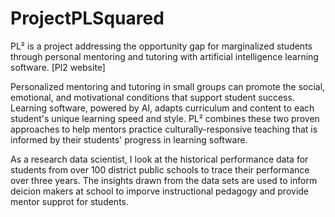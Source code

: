 # ProjectPLSquared
PL² is a project addressing the opportunity gap for marginalized students through personal mentoring and tutoring with artificial intelligence learning software. [Pl2 website]


Personalized mentoring and tutoring in small groups can promote the social, emotional, and motivational conditions that support student success. Learning software, powered by AI, adapts curriculum and content to each student's unique learning speed and style. PL² combines these two proven approaches to help mentors practice culturally-responsive teaching that is informed by their students' progress in learning software.

As a research data scientist, I look at the historical performance data for students from over 100 district public schools to trace their performance over three years. The insights drawn from the data sets are used to inform deicion makers at school to imporve instructional pedagogy and provide mentor supprot for students.

